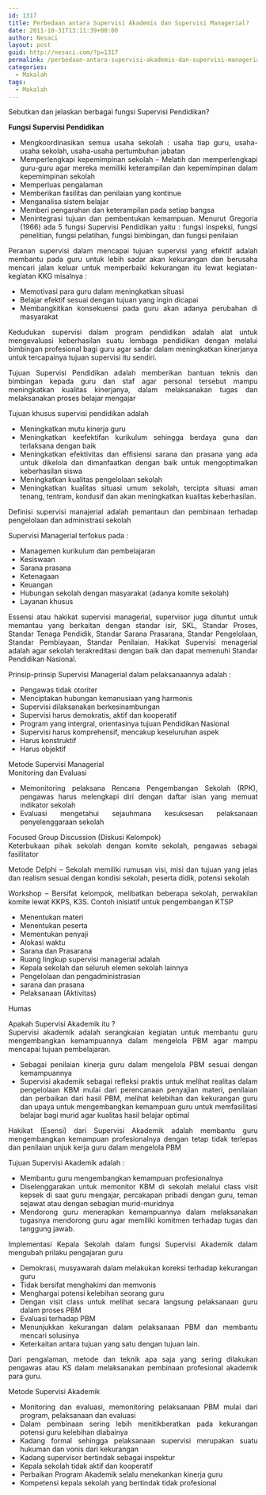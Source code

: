 ```yaml
---
id: 1317
title: Perbedaan antara Supervisi Akademis dan Supervisi Managerial?
date: 2011-10-31T13:11:39+00:00
author: Nesaci
layout: post
guid: http://nesaci.com/?p=1317
permalink: /perbedaan-antara-supervisi-akademis-dan-supervisi-managerial/
categories:
  - Makalah
tags:
  - Makalah
---
```

<p style="text-align: justify;">
  Sebutkan dan jelaskan berbagai fungsi Supervisi Pendidikan?
</p>

<p style="text-align: justify;">
  <strong>Fungsi Supervisi Pendidikan</strong>
</p>

<ul style="text-align: justify;">
  <li>
    Mengkoordinasikan semua usaha sekolah : usaha tiap guru, usaha-usaha sekolah, usaha-usaha pertumbuhan jabatan
  </li>
  <li>
    Memperlengkapi kepemimpinan sekolah &#8211; Melatih dan memperlengkapi guru-guru agar mereka memiliki keterampilan dan kepemimpinan dalam kepemimpinan sekolah
  </li>
  <li>
    Memperluas pengalaman
  </li>
  <li>
    Memberikan fasilitas dan penilaian yang kontinue
  </li>
  <li>
    Menganalisa sistem belajar
  </li>
  <li>
    Memberi pengarahan dan keterampilan pada setiap bangsa
  </li>
  <li>
    Menintegrasi tujuan dan pembentukan kemampuan. Menurut Gregoria (1966) ada 5 fungsi Supervisi Pendidikan yaitu : fungsi inspeksi, fungsi penelitian, fungsi pelatihan, fungsi bimbingan, dan fungsi penilaian
  </li>
</ul>

<p style="text-align: justify;">
  Peranan supervisi dalam mencapai tujuan supervisi yang efektif adalah membantu pada guru untuk lebih sadar akan kekurangan dan berusaha mencari jalan keluar untuk memperbaiki kekurangan itu lewat kegiatan-kegiatan KKG misalnya :
</p>

<ul style="text-align: justify;">
  <li>
    Memotivasi para guru dalam meningkatkan situasi
  </li>
  <li>
    Belajar efektif sesuai dengan tujuan yang ingin dicapai
  </li>
  <li>
    Membangkitkan konsekuensi pada guru akan adanya perubahan di masyarakat
  </li>
</ul>

<p style="text-align: justify;">
  Kedudukan supervisi dalam program pendidikan adalah alat untuk mengevaluasi keberhasilan suatu lembaga pendidikan dengan melalui bimbingan profesional bagi guru agar sadar dalam meningkatkan kinerjanya untuk tercapainya tujuan supervisi itu sendiri.
</p>

<p style="text-align: justify;">
  Tujuan Supervisi Pendidikan adalah memberikan bantuan teknis dan bimbingan kepada guru dan staf agar personal tersebut mampu meningkatkan kualitas kinerjanya, dalam melaksanakan tugas dan melaksanakan proses belajar mengajar<!--more-->
</p>

<p style="text-align: justify;">
  Tujuan khusus supervisi pendidikan adalah
</p>

<ul style="text-align: justify;">
  <li>
    Meningkatkan mutu kinerja guru
  </li>
  <li>
    Meningkatkan keefektifan kurikulum sehingga berdaya guna dan terlaksana dengan baik
  </li>
  <li>
    Meningkatkan efektivitas dan effisiensi sarana dan prasana yang ada untuk dikelola dan dimanfaatkan dengan baik untuk mengoptimalkan keberhasilan siswa
  </li>
  <li>
    Meningkatkan kualitas pengelolaan sekolah
  </li>
  <li>
    Meningkatkan kualitas situasi umum sekolah, tercipta situasi aman tenang, tentram, kondusif dan akan meningkatkan kualitas keberhasilan.
  </li>
</ul>

<p style="text-align: justify;">
  Definisi supervisi manajerial adalah pemantaun dan pembinaan terhadap pengelolaan dan administrasi sekolah
</p>

<p style="text-align: justify;">
  Supervisi Managerial terfokus pada :
</p>

<ul style="text-align: justify;">
  <li>
    Managemen kurikulum dan pembelajaran
  </li>
  <li>
    Kesiswaan
  </li>
  <li>
    Sarana prasana
  </li>
  <li>
    Ketenagaan
  </li>
  <li>
    Keuangan
  </li>
  <li>
    Hubungan sekolah dengan masyarakat (adanya komite sekolah)
  </li>
  <li>
    Layanan khusus
  </li>
</ul>

<p style="text-align: justify;">
  Essensi atau hakikat supervisi managerial, supervisor juga dituntut untuk memantau yang berkaitan dengan standar isir, SKL, Standar Proses, Standar Tenaga Pendidik, Standar Sarana Prasarana, Standar Pengelolaan, Standar Pembiayaan, Standar Penilaian. Hakikat Supervisi menagerial adalah agar sekolah terakreditasi dengan baik dan dapat memenuhi Standar Pendidikan Nasional.
</p>

<p style="text-align: justify;">
  Prinsip-prinsip Supervisi Managerial dalam pelaksanaannya adalah :
</p>

<ul style="text-align: justify;">
  <li>
    Pengawas tidak otoriter
  </li>
  <li>
    Menciptakan hubungan kemanusiaan yang harmonis
  </li>
  <li>
    Supervisi dilaksanakan berkesinambungan
  </li>
  <li>
    Supervisi harus demokratis, aktif dan kooperatif
  </li>
  <li>
    Program yang intergral, orientasinya tujuan Pendidikan Nasional
  </li>
  <li>
    Supervisi harus komprehensif, mencakup keseluruhan aspek
  </li>
  <li>
    Harus konstruktif
  </li>
  <li>
    Harus objektif
  </li>
</ul>

<p style="text-align: justify;">
  Metode Supervisi Managerial<br /> Monitoring dan Evaluasi
</p>

<ul style="text-align: justify;">
  <li>
    Memonitoring pelaksana Rencana Pengembangan Sekolah (RPK), pengawas harus melengkapi diri dengan daftar isian yang memuat indikator sekolah
  </li>
  <li>
    Evaluasi mengetahui sejauhmana kesuksesan pelaksanaan penyelenggaraan sekolah
  </li>
</ul>

<p style="text-align: justify;">
  Focused Group Discussion (Diskusi Kelompok)<br /> Keterbukaan pihak sekolah dengan komite sekolah, pengawas sebagai fasilitator
</p>

<p style="text-align: justify;">
  Metode Delphi &#8211; Sekolah memiliki rumusan visi, misi dan tujuan yang jelas dan realism sesuai dengan kondisi sekolah, peserta didik, potensi sekolah
</p>

<p style="text-align: justify;">
  Workshop &#8211; Bersifat kelompok, melibatkan beberapa sekolah, perwakilan komite lewat KKPS, K3S. Contoh inisiatif untuk pengembangan KTSP
</p>

<ul style="text-align: justify;">
  <li>
    Menentukan materi
  </li>
  <li>
    Menentukan peserta
  </li>
  <li>
    Mementukan penyaji
  </li>
  <li>
    Alokasi waktu
  </li>
  <li>
    Sarana dan Prasarana
  </li>
  <li>
    Ruang lingkup supervisi managerial adalah
  </li>
  <li>
    Kepala sekolah dan seluruh elemen sekolah lainnya
  </li>
  <li>
    Pengelolaan dan pengadministrasian
  </li>
  <li>
    sarana dan prasana
  </li>
  <li>
    Pelaksanaan (Aktivitas)
  </li>
</ul>

<p style="text-align: justify;">
  Humas
</p>

<p style="text-align: justify;">
  Apakah Supervisi Akademik itu ?<br /> Supervisi akademik adalah serangkaian kegiatan untuk membantu guru mengembangkan kemampuannya dalam mengelola PBM agar mampu mencapai tujuan pembelajaran.
</p>

<ul style="text-align: justify;">
  <li>
    Sebagai penilaian kinerja guru dalam mengelola PBM sesuai dengan kemampuannya
  </li>
  <li>
    Supervisi akademik sebagai refleksi praktis untuk melihat realitas dalam pengelolaan KBM mulai dari perencanaan penyajian materi, penilaian dan perbaikan dari hasil PBM, melihat kelebihan dan kekurangan guru dan upaya untuk mengembangkan kemampuan guru untuk memfasilitasi belajar bagi murid agar kualitas hasil belajar optimal
  </li>
</ul>

<p style="text-align: justify;">
  Hakikat (Esensi) dari Supervisi Akademik adalah membantu guru mengembangkan kemampuan profesionalnya dengan tetap tidak terlepas dan penilaian unjuk kerja guru dalam mengelola PBM
</p>

<p style="text-align: justify;">
  Tujuan Supervisi Akademik adalah :
</p>

<ul style="text-align: justify;">
  <li>
    Membantu guru mengembangkan kemampuan profesionalnya
  </li>
  <li>
    Diselenggarakan untuk memonitor KBM di sekolah melalui class visit kepsek di saat guru mengajar, percakapan pribadi dengan guru, teman sejawat atau dengan sebagian murid-muridnya
  </li>
  <li>
    Mendorong guru menerapkan kemampuannya dalam melaksanakan tugasnya mendorong guru agar memiliki komitmen terhadap tugas dan tanggung jawab.
  </li>
</ul>

<p style="text-align: justify;">
  Implementasi Kepala Sekolah dalam fungsi Supervisi Akademik dalam mengubah prilaku pengajaran guru
</p>

<ul style="text-align: justify;">
  <li>
    Demokrasi, musyawarah dalam melakukan koreksi terhadap kekurangan guru
  </li>
  <li>
    Tidak bersifat menghakimi dan memvonis
  </li>
  <li>
    Menghargai potensi kelebihan seorang guru
  </li>
  <li>
    Dengan visit class untuk melihat secara langsung pelaksanaan guru dalam proses PBM
  </li>
  <li>
    Evaluasi terhadap PBM
  </li>
  <li>
    Menunjukkan kekurangan dalam pelaksanaan PBM dan membantu mencari solusinya
  </li>
  <li>
    Keterkaitan antara tujuan yang satu dengan tujuan lain.
  </li>
</ul>

<p style="text-align: justify;">
  Dari pengalaman, metode dan teknik apa saja yang sering dilakukan pengawas atau KS dalam melaksanakan pembinaan profesional akademik para guru.
</p>

<p style="text-align: justify;">
  Metode Supervisi Akademik
</p>

<ul style="text-align: justify;">
  <li>
    Monitoring dan evaluasi, memonitoring pelaksanaan PBM mulai dari program, pelaksanaan dan evaluasi
  </li>
  <li>
    Dalam pembinaan sering lebih menitikberatkan pada kekurangan potensi guru kelebihan diabainya
  </li>
  <li>
    Kadang formal sehingga pelaksanaan supervisi merupakan suatu hukuman dan vonis dari kekurangan
  </li>
  <li>
    Kadang supervisor bertindak sebagai inspektur
  </li>
  <li>
    Kepala sekolah tidak aktif dan kooperatif
  </li>
  <li>
    Perbaikan Program Akademik selalu menekankan kinerja guru
  </li>
  <li>
    Kompetensi kepala sekolah yang bertindak tidak profesional
  </li>
</ul>